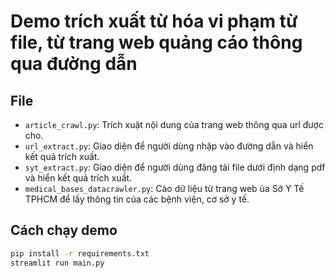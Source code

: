 # Demo trích xuất từ hóa vi phạm từ file, từ trang web quảng cáo thông qua đường dẫn
## File
- `article_crawl.py`: Trích xuật nội dung của trang web thông qua url được cho.
- `url_extract.py`: Giao diện để người dùng nhập vào đường dẫn và hiển kết quả trích xuất.
- `syt_extract.py`: Giao diện để người dùng đăng tải file dưới định dạng pdf và hiển kết quả trích xuất.
- `medical_bases_datacrawler.py`: Cào dữ liệu từ trang web ủa Sở Y Tế TPHCM để lấy thông tin của các bệnh viện, cơ sở y tế.
## Cách chạy demo
```bash
pip install -r requirements.txt
streamlit run main.py
```